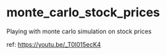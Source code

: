 # monte_carlo_stock_prices
Playing with monte carlo simulation on stock prices

ref: https://youtu.be/_T0l015ecK4